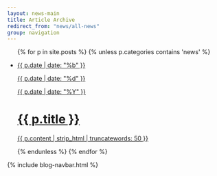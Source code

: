 ```yaml
---
layout: news-main
title: Article Archive
redirect_from: "news/all-news"
group: navigation
---
```


<div class="ninecol">
	<ul class="newsContainer">
		{% for p in site.posts %}
		    {% unless p.categories contains 'news' %}
			<li>
				<a href="{{ site.baseurl }}{{ p.url }}">
					<div class="newsDate">
						<p>{{ p.date | date: "%b" }}</p>
						<p>{{ p.date | date: "%d" }}</p>
						<p>{{ p.date | date: "%Y" }}</p>
					</div>
					<div class="newsContent">
						<h1>{{ p.title }}</h1>
						<p>{{ p.content | strip_html | truncatewords: 50 }}</p>
					</div>
				</a>
			</li>
			{% endunless %}
		{% endfor %}
	</ul>
</div>

{% include blog-navbar.html %}